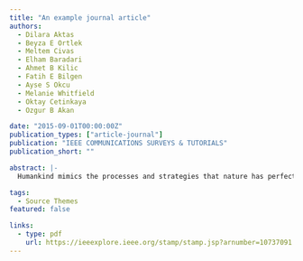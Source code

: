 ```yaml
---
title: "An example journal article"
authors:
  - Dilara Aktas
  - Beyza E Ortlek
  - Meltem Civas
  - Elham Baradari
  - Ahmet B Kilic
  - Fatih E Bilgen
  - Ayse S Okcu
  - Melanie Whitfield
  - Oktay Cetinkaya
  - Ozgur B Akan

date: "2015-09-01T00:00:00Z"
publication_types: ["article-journal"]
publication: "IEEE COMMUNICATIONS SURVEYS & TUTORIALS"
publication_short: ""

abstract: |-
  Humankind mimics the processes and strategies that nature has perfected and uses them as a model to address its problems. This has led to a new communication technology, molecular communication (MC), using molecules to encode, transmit, and receive information. Despite extensive research, an innate MC method found abundantly in nature–olfactory or odor communication–has not been thoroughly studied using information and communication technologies (ICT). Existing studies focus on digitizing this sense and developing actuators without examining odor-based information coding and MC principles, significantly limiting its application potential. Hence, cross-disciplinary research is needed to uncover the fundamentals of this unconventional communication modality from an ICT perspective. The ways of natural odor MC in nature need to be anatomized and engineered for end-to-end communication among humans and human-made things to enable several multisense augmented reality technologies reinforced with olfactory senses for novel applications and solutions in the Internet of Everything (IoE). This paper introduces odor-based molecular communication (OMC) and thoroughly examines olfactory systems, exploring odor communication in nature, including odor information, channels, reception, spatial perception, and cognitive functions. Additionally, a comprehensive comparison of various communication systems sets the foundation for further investigation. By highlighting OMC’s unique characteristics, advantages, and potential applications, this paper lays the groundwork for modeling end-to-end OMC channels, designing OMC transmitters and receivers, and developing innovative OMC techniques.

tags:
  - Source Themes
featured: false

links:
  - type: pdf
    url: https://ieeexplore.ieee.org/stamp/stamp.jsp?arnumber=10737091
---
```

